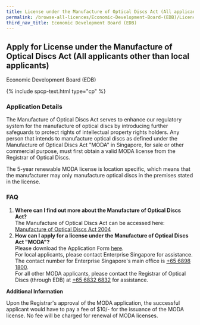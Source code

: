 ```yaml
---
title: License under the Manufacture of Optical Discs Act (All applicants other than local applicants)
permalink: /browse-all-licences/Economic-Development-Board-(EDB)/Licence-Under-The-Manufacture-of-Optical-Discs-Act-(All-applicants-other-than-local-applicants)
third_nav_title: Economic Development Board (EDB)
---
```


## Apply for License under the Manufacture of Optical Discs Act (All applicants other than local applicants)

Economic Development Board (EDB)

{% include spcp-text.html type="cp" %}

<H3>Application Details</H3>

<p>
The Manufacture of Optical Discs Act serves to enhance our regulatory system for the manufacture of optical discs by introducing further safeguards to protect rights of intellectual property rights holders. Any person that intends to manufacture optical discs as defined under the Manufacture of Optical Discs Act "MODA" in Singapore, for sale or other commercial purpose, must first obtain a valid MODA license from the Registrar of Optical Discs.
</p>
<p>
The 5-year renewable MODA license is location specific, which means that the manufacturer may only manufacture optical discs in the premises stated in the license.
</p>

<h3>FAQ</h3>
<ol>
    <li>
        <strong>Where can I find out more about the Manufacture of Optical Discs Act?</strong>
        <br>The Manufacture of Optical Discs Act can be accessed here: <a href="https://sso.agc.gov.sg/Act/MODA2004" target="_blank" rel="noopener">Manufacture of Optical Discs Act 2004</a>
    </li>
    <li>
        <strong>How can I apply for a license under the Manufacture of Optical Discs Act "MODA"?</strong>
        <br>Please download the Application Form <a href="https://www.edb.gov.sg/content/dam/edb-en/how-we-help/incentive-and-schemes/MODA-application-form.docx" target="_blank" rel="noopener">here</a>.
        <br>For local applicants, please contact Enterprise Singapore for assistance. The contact number for Enterprise Singapore's main office is <a href="tel:+6568981800" target="_blank" rel="noopener">+65 6898 1800</a>.
        <br>For all other MODA applicants, please contact the Registrar of Optical Discs (through EDB) at <a href="tel:+6568326832" target="_blank" rel="noopener">+65 6832 6832</a> for assistance.
    </li>
</ol>

<strong>Additional Information</strong>

<p>
    Upon the Registrar's approval of the MODA application, the successful applicant would have to pay a fee of $10/- for the issuance of the MODA license. No fee will be charged for renewal of MODA licenses.
</p>
